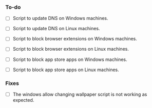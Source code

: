 ### To-do
- [ ] Script to update DNS on Windows machines.
- [ ] Script to update DNS on Linux machines.
- [ ] Script to block browser extensions on Windows machines.
- [ ] Script to block browser extensions on Linux machines.
- [ ] Script to block app store apps on Windows machines.
- [ ] Script to block app store apps on Linux machines.


### Fixes
- [ ] The windows allow changing wallpaper script is not working as expected.
